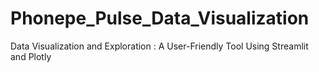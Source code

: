# Phonepe_Pulse_Data_Visualization
Data Visualization and Exploration : A User-Friendly Tool Using Streamlit and Plotly
